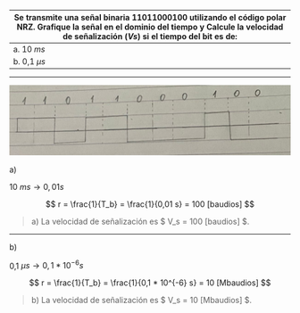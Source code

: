 | Se transmite una señal binaria 11011000100 utilizando el código polar NRZ. Grafique la señal en el dominio del tiempo y Calcule la velocidad de señalización $(Vs)$ si el tiempo del bit es de: |
| ----------------------------------------------------------------------------------------------------------------------------------------------------------------------------------------------- |
| a. 10 $ms$                                                                                                                                                                                      |
| b. 0,1 $\mu s$                                                                                                                                                                                  |

---

![3-6 image](assets/3-6.png)

a)

10 $ms \rightarrow 0,01 s$

$$
r = \frac{1}{T_b} = \frac{1}{0,01 s} = 100 [baudios]
$$

> a) La velocidad de señalización es $ V_s = 100 [baudios] $.

---

b)

0,1 $\mu s \rightarrow 0,1 * 10^{-6} s$

$$
r = \frac{1}{T_b} = \frac{1}{0,1 * 10^{-6} s} = 10 [Mbaudios]
$$

> b) La velocidad de señalización es $ V_s = 10 [Mbaudios] $.
